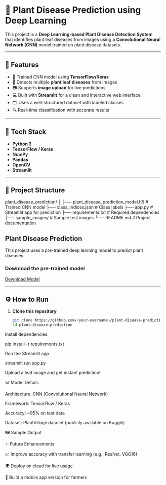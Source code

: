 # 🌿 Plant Disease Prediction using Deep Learning

This project is a **Deep Learning-based Plant Disease Detection System** that identifies plant leaf diseases from images using a **Convolutional Neural Network (CNN)** model trained on plant disease datasets.

---

## 🚀 Features
- 🧠 Trained CNN model using **TensorFlow/Keras**
- 🌱 Detects multiple **plant leaf diseases** from images
- 📷 Supports **image upload** for live predictions
- 💻 Built with **Streamlit** for a clean and interactive web interface
- 🗂️ Uses a well-structured dataset with labeled classes
- 🔍 Real-time classification with accurate results

---

## 🧩 Tech Stack
- **Python 3**
- **TensorFlow / Keras**
- **NumPy**
- **Pandas**
- **OpenCV**
- **Streamlit**

---

## 📂 Project Structure
plant_disease_prediction/
│
├── plant_disease_prediction_model.h5 # Trained CNN model
├── class_indices.json # Class labels
├── app.py # Streamlit app for prediction
├── requirements.txt # Required dependencies
├── sample_images/ # Sample test images
└── README.md # Project documentation

## Plant Disease Prediction

This project uses a pre-trained deep learning model to predict plant diseases.

### Download the pre-trained model
[Download Model]('/content/plant_disease_prediction_model.h5')

---

## ⚙️ How to Run
1. **Clone this repository**
   ```bash
   git clone https://github.com/<your-username>/plant-disease-prediction.git
   cd plant-disease-prediction


Install dependencies

pip install -r requirements.txt


Run the Streamlit app

streamlit run app.py


Upload a leaf image and get instant prediction!

📊 Model Details

Architecture: CNN (Convolutional Neural Network)

Framework: TensorFlow / Keras

Accuracy: ~95% on test data

Dataset: PlantVillage dataset (publicly available on Kaggle)

🖼️ Sample Output

✨ Future Enhancements

📈 Improve accuracy with transfer learning (e.g., ResNet, VGG16)

🌍 Deploy on cloud for live usage

📱 Build a mobile app version for farmers
